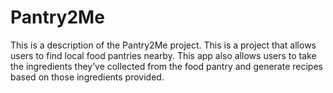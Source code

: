 # Pantry2Me
This is a description of the Pantry2Me project. This is a project that allows users to find local food pantries nearby. This app also allows users to take the ingredients they’ve collected from the food pantry and generate recipes based on those ingredients provided.
